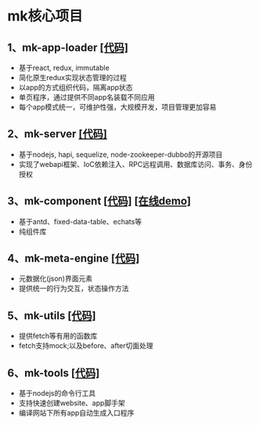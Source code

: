 # mk核心项目


## 1、mk-app-loader  <a href="https://github.com/ziaochina/mk-app-loader" target="_blank">[代码]</a>
- 基于react, redux, immutable
- 简化原生redux实现状态管理的过程
- 以app的方式组织代码，隔离app状态
- 单页程序，通过提供不同app名装载不同应用
- 每个app模式统一，可维护性强，大规模开发，项目管理更加容易

## 2、mk-server <a href="https://github.com/ziaochina/mk-server" target="_blank">[代码]</a>

- 基于nodejs, hapi, sequelize, node-zookeeper-dubbo的开源项目
- 实现了webapi框架、IoC依赖注入、RPC远程调用、数据库访问、事务、身份授权

## 3、mk-component <a href="https://github.com/ziaochina/mk-component" target="_blank">[代码]</a>  <a href="https://ziaochina.github.io/mk-component" target="_blank">[在线demo]</a>

- 基于antd、fixed-data-table、echats等
- 纯组件库

## 4、mk-meta-engine  <a href="https://github.com/ziaochina/mk-meta-engine" target="_blank">[代码]</a>

- 元数据化(json)界面元素
- 提供统一的行为交互，状态操作方法

## 5、mk-utils <a href="https://github.com/ziaochina/mk-utils" target="_blank">[代码]</a>

- 提供fetch等有用的函数库
- fetch支持mock;以及before、after切面处理

## 6、mk-tools <a href="https://github.com/ziaochina/mk-tools" target="_blank">[代码]</a>

- 基于nodejs的命令行工具
- 支持快速创建website、app脚手架
- 编译网站下所有app自动生成入口程序
